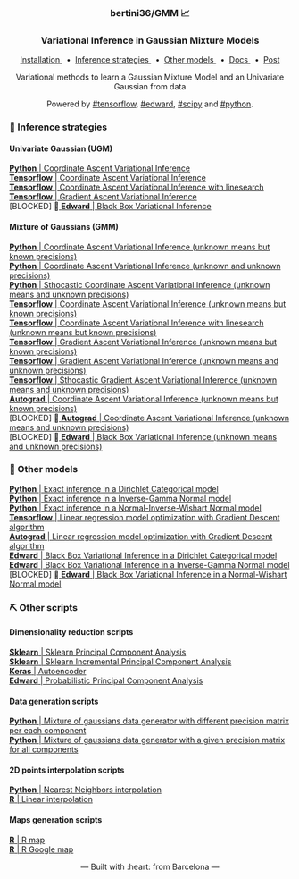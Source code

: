 <h3 align="center">
    bertini36/GMM 📈
</h3>
<h3 align="center">
    Variational Inference in Gaussian Mixture Models
</h3>
<p align="center">
  <a href="https://github.com/bertini36/GMM/blob/master/setup/provision.sh" target="_blank">
    Installation
  </a>&nbsp;&nbsp;•&nbsp;
  <a href="https://github.com/bertini36/GMM/blob/master/inference/" target="_blank">
    Inference strategies
  </a>&nbsp;&nbsp;•&nbsp;
  <a href="https://github.com/bertini36/GMM/blob/master/models/" target="_blank">
    Other models
  </a>&nbsp;&nbsp;•&nbsp;
  <a href="https://github.com/bertini36/GMM/blob/master/docs/doc.pdf" target="_blank">
    Docs
  </a>&nbsp;&nbsp;•&nbsp;
  <a href="https://albertopou.dev/blog/variational-inference-1" target="_blank">
    Post
  </a>
</p>
<p align="center">
Variational methods to learn a Gaussian Mixture Model and an Univariate Gaussian from data
</p>
<p align="center">
Powered by <a href="https://github.com/tensorflow/tensorflow" target="_blank">#tensorflow</a>,
<a href="https://github.com/blei-lab/edward" target="_blank">#edward</a>,
 <a href="https://github.com/scipy/scipy" target="_blank">#scipy</a> and
 <a href="https://www.python.org/" target="_blank">#python</a>.
</p>

### 🎯 Inference strategies

#### Univariate Gaussian (UGM)
<a href="https://github.com/bertini36/GMM/blob/master/inference/python/ugm_cavi.py" target="_blank">
    <strong>Python</strong> | Coordinate Ascent Variational Inference
</a><br>
<a href="https://github.com/bertini36/GMM/blob/master/inference/tensorflow/ugm_cavi.py" target="_blank">
    <strong>Tensorflow</strong> | Coordinate Ascent Variational Inference 
</a><br>
<a href="https://github.com/bertini36/GMM/blob/master/inference/tensorflow/ugm_cavi_linesearch.py" target="_blank">
    <strong>Tensorflow</strong> | Coordinate Ascent Variational Inference with linesearch
</a><br>
<a href="https://github.com/bertini36/GMM/blob/master/inference/tensorflow/ugm_gavi.py" target="_blank">
    <strong>Tensorflow</strong> | Gradient Ascent Variational Inference
</a><br>
[BLOCKED] 🚧<a href="https://github.com/bertini36/GMM/blob/master/inference/edward/ugm_bbvi.py" target="_blank">
    <strong>Edward</strong> | Black Box Variational Inference
</a>

 
#### Mixture of Gaussians (GMM)
<a href="https://github.com/bertini36/GMM/blob/master/inference/python/gmm_means_cavi.py" target="_blank">
    <strong>Python</strong> | Coordinate Ascent Variational Inference (unknown means but known precisions)
</a><br>
<a href="https://github.com/bertini36/GMM/blob/master/inference/python/gmm_cavi.py" target="_blank">
    <strong>Python</strong> | Coordinate Ascent Variational Inference (unknown and unknown precisions)
</a><br>
<a href="https://github.com/bertini36/GMM/blob/master/inference/python/gmm_scavi.py" target="_blank">
    <strong>Python</strong> | Sthocastic Coordinate Ascent Variational Inference (unknown means and unknown precisions)
</a><br>
<a href="https://github.com/bertini36/GMM/blob/master/inference/tensorflow/gmm_means_cavi.py" target="_blank">
    <strong>Tensorflow</strong> | Coordinate Ascent Variational Inference (unknown means but known precisions)
</a><br>
<a href="https://github.com/bertini36/GMM/blob/master/inference/tensorflow/gmm_means_cavi_linesearch.py" target="_blank">
    <strong>Tensorflow</strong> | Coordinate Ascent Variational Inference with linesearch (unknown means but known precisions)
</a><br>
<a href="https://github.com/bertini36/GMM/blob/master/inference/tensorflow/gmm_means_gavi.py" target="_blank">
    <strong>Tensorflow</strong> | Gradient Ascent Variational Inference (unknown means but known precisions)
</a><br>
<a href="https://github.com/bertini36/GMM/blob/master/inference/tensorflow/gmm_gavi.py" target="_blank">
    <strong>Tensorflow</strong> | Gradient Ascent Variational Inference (unknown means and unknown precisions)
</a><br>
<a href="https://github.com/bertini36/GMM/blob/master/inference/tensorflow/gmm_sgavi.py" target="_blank">
    <strong>Tensorflow</strong> | Sthocastic Gradient Ascent Variational Inference (unknown means and unknown precisions)
</a><br>
<a href="https://github.com/bertini36/GMM/blob/master/inference/autograd/gmm_means_cavi.py" target="_blank">
    <strong>Autograd</strong> | Coordinate Ascent Variational Inference (unknown means but known precisions)
</a><br>
[BLOCKED] 🚧<a href="https://github.com/bertini36/GMM/blob/master/inference/autograd/gmm_means.py" target="_blank">
    <strong>Autograd</strong> | Coordinate Ascent Variational Inference (unknown means and unknown precisions)
</a><br>
[BLOCKED] 🚧<a href="https://github.com/bertini36/GMM/blob/master/inference/edward/gmm_bbvi.py" target="_blank">
    <strong>Edward</strong> |  Black Box Variational Inference (unknown means and unknown precisions)
</a>

### 🕺 Other models

<a href="https://github.com/bertini36/GMM/blob/master/models/dirichlet_categorical.py" target="_blank">
    <strong>Python</strong> | Exact inference in a Dirichlet Categorical model
</a><br>
<a href="https://github.com/bertini36/GMM/blob/master/models/invgamma_normal.py" target="_blank">
    <strong>Python</strong> | Exact inference in a Inverse-Gamma Normal model
</a><br>
<a href="https://github.com/bertini36/GMM/blob/master/models/NIW_normal.py" target="_blank">
    <strong>Python</strong> | Exact inference in a Normal-Inverse-Wishart Normal model
</a><br>
<a href="https://github.com/bertini36/GMM/blob/master/models/linear_regression_tf.py" target="_blank">
    <strong>Tensorflow</strong> | Linear regression model optimization with Gradient Descent algorithm
</a><br>
<a href="https://github.com/bertini36/GMM/blob/master/models/linear_regression_ag.py" target="_blank">
    <strong>Autograd</strong> | Linear regression model optimization with Gradient Descent algorithm
</a><br>
<a href="https://github.com/bertini36/GMM/blob/master/models/dirichlet_categorical_edward.py" target="_blank">
    <strong>Edward</strong> | Black Box Variational Inference in a Dirichlet Categorical model
</a><br>
<a href="https://github.com/bertini36/GMM/blob/master/models/invgamma_normal_edward.py" target="_blank">
    <strong>Edward</strong> | Black Box Variational Inference in a Inverse-Gamma Normal model
</a><br>
[BLOCKED] 🚧<a href="https://github.com/bertini36/GMM/blob/master/models/NW_normal_edward.py" target="_blank">
    <strong>Edward</strong> | Black Box Variational Inference in a Normal-Wishart Normal model
</a>
 
### ⛏️ Other scripts

#### Dimensionality reduction scripts
<a href="https://github.com/bertini36/GMM/blob/master/preprocessing/dimReduction/pca.py" target="_blank">
    <strong>Sklearn</strong> | Sklearn Principal Component Analysis
</a><br>
<a href="https://github.com/bertini36/GMM/blob/master/preprocessing/dimReduction/ipca.p" target="_blank">
    <strong>Sklearn</strong> | Sklearn Incremental Principal Component Analysis
</a><br>
<a href="https://github.com/bertini36/GMM/blob/master/preprocessing/dimReduction/ae.p" target="_blank">
    <strong>Keras</strong> | Autoencoder
</a><br>
<a href="https://github.com/bertini36/GMM/blob/master/preprocessing/dimReduction/ppca.p" target="_blank">
    <strong>Edward</strong> | Probabilistic Principal Component Analysis
</a>

#### Data generation scripts
<a href="https://github.com/bertini36/GMM/blob/master/data/synthetic/synthetic_data_generator_means.py" target="_blank">
    <strong>Python</strong> | Mixture of gaussians data generator with different precision matrix per each component
</a><br>
<a href="https://github.com/bertini36/GMM/blob/master/data/synthetic/synthetic_data_generator.py" target="_blank">
    <strong>Python</strong> | Mixture of gaussians data generator with a given precision matrix for all components
</a>
 
#### 2D points interpolation scripts
<a href="https://github.com/bertini36/GMM/blob/master/preprocessing/interpolation/nn_interpolation.py" target="_blank">
    <strong>Python</strong> | Nearest Neighbors interpolation
</a><br>
<a href="https://github.com/bertini36/GMM/blob/master/preprocessing/interpolation/linear_interpolation.R" target="_blank">
    <strong>R</strong> | Linear interpolation
</a><br>

#### Maps generation scripts
<a href="https://github.com/bertini36/GMM/blob/master/preprocessing/maps/map.R" target="_blank">
    <strong>R</strong> | R map
</a><br>
<a href="https://github.com/bertini36/GMM/blob/master/preprocessing/maps/gmap.R" target="_blank">
    <strong>R</strong> | R Google map
</a><br>

<p align="center">&mdash; Built with :heart: from Barcelona &mdash;</p>